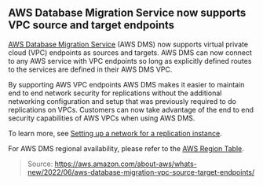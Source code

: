 ## AWS Database Migration Service now supports VPC source and target endpoints

[AWS Database Migration Service](https://aws.amazon.com/dms/) (AWS DMS) now supports virtual private cloud (VPC) endpoints as sources and targets. AWS DMS can now connect to any AWS service with VPC endpoints so long as explicitly defined routes to the services are defined in their AWS DMS VPC.

By supporting AWS VPC endpoints AWS DMS makes it easier to maintain end to end network security for replications without the additional networking configuration and setup that was previously required to do replications on VPCs. Customers can now take advantage of the end to end security capabilities of AWS VPCs when using AWS DMS.

To learn more, see [Setting up a network for a replication instance](https://docs.aws.amazon.com/dms/latest/userguide/CHAP_ReplicationInstance.VPC.html).

For AWS DMS regional availability, please refer to the [AWS Region Table](https://aws.amazon.com/about-aws/global-infrastructure/regional-product-services/).

> Source: https://aws.amazon.com/about-aws/whats-new/2022/06/aws-database-migration-vpc-source-target-endpoints/ 